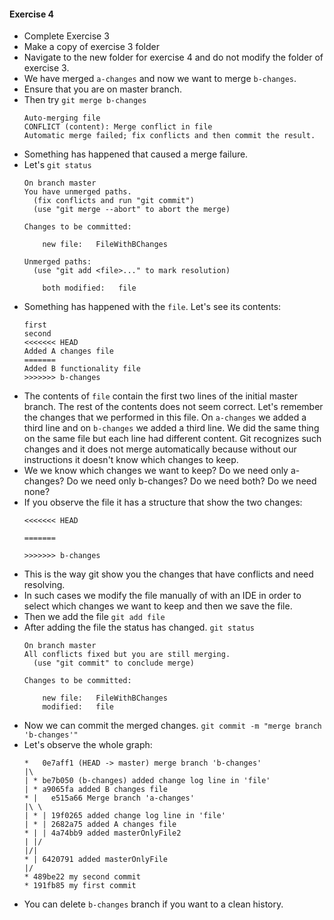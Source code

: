 
#### Exercise 4

- Complete Exercise 3
- Make a copy of exercise 3 folder
- Navigate to the new folder for exercise 4 and do not modify the folder of exercise 3.
- We have merged `a-changes` and now we want to merge `b-changes`.
- Ensure that you are on master branch.
- Then try `git merge b-changes`
	```
	Auto-merging file
	CONFLICT (content): Merge conflict in file
	Automatic merge failed; fix conflicts and then commit the result.
	```
- Something has happened that caused a merge failure.
- Let's `git status`
	```
	On branch master
	You have unmerged paths.
	  (fix conflicts and run "git commit")
	  (use "git merge --abort" to abort the merge)

	Changes to be committed:

		new file:   FileWithBChanges

	Unmerged paths:
	  (use "git add <file>..." to mark resolution)

		both modified:   file
	```
- Something has happened with the `file`. Let's see its contents:
	```
	first
	second
	<<<<<<< HEAD
	Added A changes file
	=======
	Added B functionality file
	>>>>>>> b-changes
	```
- The contents of `file` contain the first two lines of the initial master branch. The rest of the contents does not seem correct. Let's remember the changes that we performed in this file.  On `a-changes` we added a third line and on `b-changes` we added a third line. We did the same thing on the same file but each line had different content. Git recognizes such changes and it does not merge automatically because without our instructions it doesn't know which changes to keep.
- We we know which changes we want to keep? Do we need only a-changes? Do we need only b-changes? Do we need both? Do we need none?
- If you observe the file it has a structure that show the two changes:
	```
	<<<<<<< HEAD
	
	=======
	
	>>>>>>> b-changes
	```
- This is the way git show you the changes that have conflicts and need resolving.
- In such cases we modify the file manually of with an IDE in order to select which changes we want to keep and then we save the file.
- Then we add the file `git add file`
- After adding the file the status has changed. `git status`
	```
	On branch master
	All conflicts fixed but you are still merging.
	  (use "git commit" to conclude merge)

	Changes to be committed:

		new file:   FileWithBChanges
		modified:   file
	```
- Now we can commit the merged changes. `git commit -m "merge branch 'b-changes'"`
- Let's observe the whole graph:
	```
	*   0e7aff1 (HEAD -> master) merge branch 'b-changes'
	|\  
	| * be7b050 (b-changes) added change log line in 'file'
	| * a9065fa added B changes file
	* |   e515a66 Merge branch 'a-changes'
	|\ \  
	| * | 19f0265 added change log line in 'file'
	| * | 2682a75 added A changes file
	* | | 4a74bb9 added masterOnlyFile2
	| |/  
	|/|   
	* | 6420791 added masterOnlyFile
	|/  
	* 489be22 my second commit
	* 191fb85 my first commit
	```
- You can delete `b-changes` branch if you want to a clean history.
